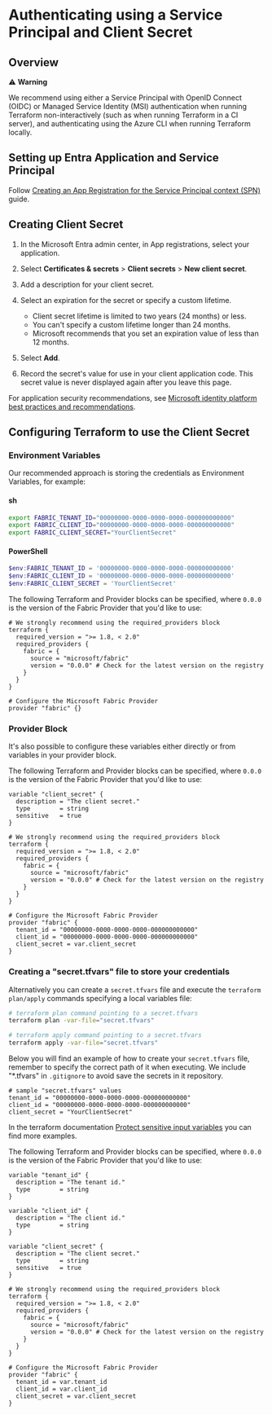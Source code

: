 # Authenticating using a Service Principal and Client Secret

## Overview

⚠️ **Warning**

We recommend using either a Service Principal with OpenID Connect (OIDC) or Managed Service Identity (MSI) authentication when running Terraform non-interactively (such as when running Terraform in a CI server), and authenticating using the Azure CLI when running Terraform locally.

## Setting up Entra Application and Service Principal

Follow [Creating an App Registration for the Service Principal context (SPN)](https://registry.terraform.io/providers/microsoft/fabric/latest/docs/guides/auth_spn_secret) guide.

## Creating Client Secret

1. In the Microsoft Entra admin center, in App registrations, select your application.

2. Select **Certificates & secrets** > **Client secrets** > **New client secret**.

3. Add a description for your client secret.

4. Select an expiration for the secret or specify a custom lifetime.
   - Client secret lifetime is limited to two years (24 months) or less.
   - You can't specify a custom lifetime longer than 24 months.
   - Microsoft recommends that you set an expiration value of less than 12 months.

5. Select **Add**.

6. Record the secret's value for use in your client application code. This secret value is never displayed again after you leave this page.

For application security recommendations, see [Microsoft identity platform best practices and recommendations](https://docs.microsoft.com/en-us/azure/active-directory/develop/identity-platform-integration-checklist).

## Configuring Terraform to use the Client Secret

### Environment Variables

Our recommended approach is storing the credentials as Environment Variables, for example:

#### sh

```bash
export FABRIC_TENANT_ID="00000000-0000-0000-0000-000000000000"
export FABRIC_CLIENT_ID="00000000-0000-0000-0000-000000000000"
export FABRIC_CLIENT_SECRET="YourClientSecret"
```

#### PowerShell

```powershell
$env:FABRIC_TENANT_ID = '00000000-0000-0000-0000-000000000000'
$env:FABRIC_CLIENT_ID = '00000000-0000-0000-0000-000000000000'
$env:FABRIC_CLIENT_SECRET = 'YourClientSecret'
```

The following Terraform and Provider blocks can be specified, where `0.0.0` is the version of the Fabric Provider that you'd like to use:

```hcl
# We strongly recommend using the required_providers block 
terraform {
  required_version = ">= 1.8, < 2.0"
  required_providers {
    fabric = {
      source = "microsoft/fabric"
      version = "0.0.0" # Check for the latest version on the registry
    }
  }
}

# Configure the Microsoft Fabric Provider
provider "fabric" {}
```

### Provider Block

It's also possible to configure these variables either directly or from variables in your provider block.

The following Terraform and Provider blocks can be specified, where `0.0.0` is the version of the Fabric Provider that you'd like to use:

```hcl
variable "client_secret" {
  description = "The client secret."
  type        = string
  sensitive   = true
}

# We strongly recommend using the required_providers block 
terraform {
  required_version = ">= 1.8, < 2.0"
  required_providers {
    fabric = {
      source = "microsoft/fabric"
      version = "0.0.0" # Check for the latest version on the registry
    }
  }
}

# Configure the Microsoft Fabric Provider
provider "fabric" {
  tenant_id = "00000000-0000-0000-0000-000000000000"
  client_id = "00000000-0000-0000-0000-000000000000"
  client_secret = var.client_secret
}
```

### Creating a "secret.tfvars" file to store your credentials

Alternatively you can create a `secret.tfvars` file and execute the `terraform plan/apply` commands specifying a local variables file:

```bash
# terraform plan command pointing to a secret.tfvars
terraform plan -var-file="secret.tfvars"

# terraform apply command pointing to a secret.tfvars
terraform apply -var-file="secret.tfvars"
```

Below you will find an example of how to create your `secret.tfvars` file, remember to specify the correct path of it when executing. We include "*.tfvars" in `.gitignore` to avoid save the secrets in it repository.

```hcl
# sample "secret.tfvars" values
tenant_id = "00000000-0000-0000-0000-000000000000"
client_id = "00000000-0000-0000-0000-000000000000"
client_secret = "YourClientSecret"
```

In the terraform documentation [Protect sensitive input variables](https://developer.hashicorp.com/terraform/tutorials/configuration-language/sensitive-variables) you can find more examples.

The following Terraform and Provider blocks can be specified, where `0.0.0` is the version of the Fabric Provider that you'd like to use:

```hcl
variable "tenant_id" {
  description = "The tenant id."
  type        = string
}

variable "client_id" {
  description = "The client id."
  type        = string
}

variable "client_secret" {
  description = "The client secret."
  type        = string
  sensitive   = true
}

# We strongly recommend using the required_providers block 
terraform {
  required_version = ">= 1.8, < 2.0"
  required_providers {
    fabric = {
      source = "microsoft/fabric"
      version = "0.0.0" # Check for the latest version on the registry
    }
  }
}

# Configure the Microsoft Fabric Provider
provider "fabric" {
  tenant_id = var.tenant_id
  client_id = var.client_id
  client_secret = var.client_secret
}
```
